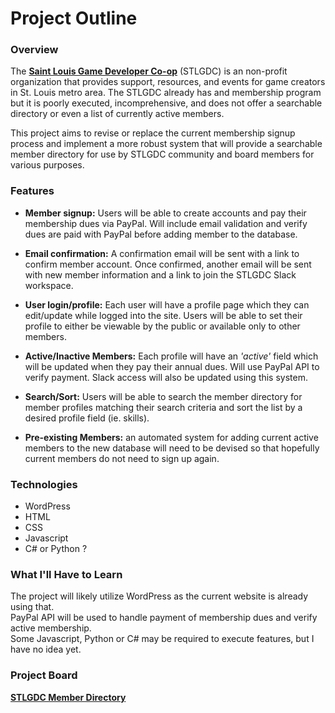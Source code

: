 # Project Outline


### Overview
The **[Saint Louis Game Developer Co-op](http://stlgamedev.com/)** (STLGDC) is an non-profit organization that 
provides support, resources, and events for game creators in St. Louis metro area. 
The STLGDC already has and membership program but it is poorly executed, incomprehensive, 
and does not offer a searchable directory or even a list of currently active members.

This project aims to revise or replace the current membership signup process and 
implement a more robust system that will provide a searchable member directory for use by 
STLGDC community and board members for various purposes.



### Features
* **Member signup:** Users will be able to create accounts and pay their membership dues
via PayPal.  Will include email validation and verify dues are paid with PayPal before adding 
member to the database.

* **Email confirmation:** A confirmation email will be sent with a link to confirm member 
account. Once confirmed, another email will be sent with new member information and a link 
to join the STLGDC Slack workspace.

* **User login/profile:** Each user will have a profile page which they can edit/update while 
logged into the site.  Users will be able to set their profile to either be viewable by the 
public or available only to other members.

* **Active/Inactive Members:** Each profile will have an _'active'_ field which will be updated 
when they pay their annual dues.  Will use PayPal API to verify payment.  Slack access will 
also be updated using this system.

* **Search/Sort:** Users will be able to search the member directory for member profiles 
matching their search criteria and sort the list by a desired profile field (ie. skills).

* **Pre-existing Members:** an automated system for adding current active members to the new 
database will need to be devised so that hopefully current members do not need to sign up again.



### Technologies
* WordPress
* HTML
* CSS
* Javascript
* C# or Python ?



### What I'll Have to Learn
The project will likely utilize WordPress as the current website is already using that.  
PayPal API will be used to handle payment of membership dues and verify active membership.  
Some Javascript, Python or C# may be required to execute features, but I have no idea yet.



### Project Board
**[STLGDC Member Directory](https://trello.com/b/NtOhIJnp/stlgdc-member-directory)**